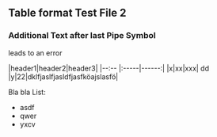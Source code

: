 ## Table format Test File 2

### Additional Text after last Pipe Symbol

leads to an error

|header1|header2|header3|
|--:--  |:-----|------:|
|x|xx|xxx| dd
|y|22|dklfjaslfjasldfjasfköajslasfö| 


Bla bla List:

* asdf
* qwer
* yxcv

